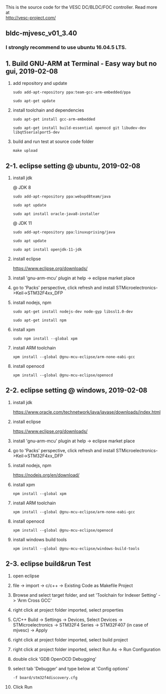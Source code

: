 This is the source code for the VESC DC/BLDC/FOC controller. Read more at  
http://vesc-project.com/
## bldc-mjvesc_v01_3.40

### I strongly recommend to use ubuntu 16.04.5 LTS.

## 1. Build GNU-ARM at Terminal - Easy way but no gui, 2019-02-08
1. add repository and update

   `sudo add-apt-repository ppa:team-gcc-arm-embedded/ppa`
   
   `sudo apt-get update`

2. install toolchain and dependencies
      
   `sudo apt-get install gcc-arm-embedded`
   
   `sudo apt-get install build-essential openocd git libudev-dev libqt5serialport5-dev`

3. build and run test at source code folder

   `make upload`


## 2-1. eclipse setting @ ubuntu, 2019-02-08
1. install jdk

    @ JDK 8
    
    `sudo add-apt-repository ppa:webupd8team/java`
    
    `sudo apt update`
    
    `sudo apt install oracle-java8-installer`
    
    @ JDK 11

    `sudo add-apt-repository ppa:linuxuprising/java`

    `sudo apt update`
    
    `sudo apt install openjdk-11-jdk`

2. install eclipse

   https://www.eclipse.org/downloads/

3. install 'gnu-arm-mcu' plugin at help -> eclipse market place

4. go to 'Packs' perspective, click refresh and install STMicroelectronics->Keil->STM32F4xx_DFP

5. install nodejs, npm

    `sudo apt-get install nodejs-dev node-gyp libssl1.0-dev`
    
    `sudo apt-get install npm`

6. install xpm

    `sudo npm install --global xpm`
    
7. install ARM toolchain

    `xpm install --global @gnu-mcu-eclipse/arm-none-eabi-gcc`
    
8. install openocd

    `xpm install --global @gnu-mcu-eclipse/openocd`
    
  

## 2-2. eclipse setting @ windows, 2019-02-08
1. install jdk

   https://www.oracle.com/technetwork/java/javase/downloads/index.html

2. install eclipse

   https://www.eclipse.org/downloads/

3. install 'gnu-arm-mcu' plugin at help -> eclipse market place

4. go to 'Packs' perspective, click refresh and install STMicroelectronics->Keil->STM32F4xx_DFP

5. install nodejs, npm

    https://nodejs.org/en/download/

6. install xpm

    `npm install --global xpm`
    
7. install ARM toolchain

    `xpm install --global @gnu-mcu-eclipse/arm-none-eabi-gcc`
    
8. install openocd

    `xpm install --global @gnu-mcu-eclipse/openocd`
    
9. install windows build tools

    `xpm install --global @gnu-mcu-eclipse/windows-build-tools`
    
    
    
## 2-3. eclipse build&run Test
1. open eclipse

2. file -> import -> c/c++ -> Existing Code as Makefile Project

3. Browse and select target folder, and set 'Toolchain for Indexer Setting' -> 'Arm Cross GCC'

4. right click at project folder imported, select properties

5. C/C++ Build -> Settings -> Devices, Select Devices -> STMicroelectronics -> STM32F4 Series -> STM32F407 (in case of mjvesc) -> Apply

6. right click at project folder imported, select build project

7. right click at project folder imported, select Run As -> Run Configuration

8. double click 'GDB OpenOCD Debugging'

9. select tab 'Debugger' and type below at 'Config options'

   `-f board/stm32f4discovery.cfg`
   
10. Click Run
